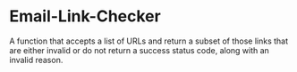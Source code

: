 # Email-Link-Checker
A function that accepts a list of URLs and return a subset of those links that are either invalid or do not return a success status code, along with an invalid reason.
